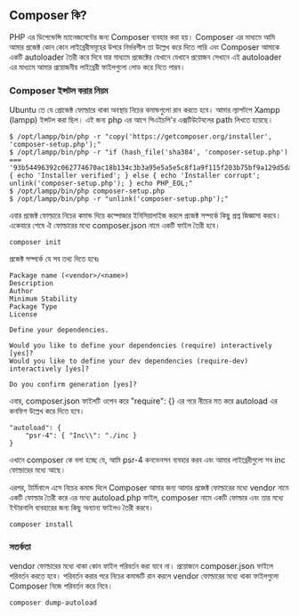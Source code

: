 ## Composer কি?

PHP এর ডিপেন্ডেন্সি ম্যানেজমেন্টের জন্য Composer ব্যবহার করা হয়। Composer এর মাধ্যমে আমি আমার প্রজেক্ট কোন কোন লাইব্রেরীসমূহের উপরে নির্ভরশীল তা উল্লেখ করে দিতে পারি এবং Composer আমাকে একটি autoloader তৈরী করে দিবে যার মাধ্যমে প্রজেক্টের যেখানে যেখানে প্রয়োজন সেখানে এই autoloader এর মাধ্যমে আমার প্রয়োজনীয় লাইব্রেরী ফাইলগুলো লোড করে নিতে পারব।

### Composer ইন্সটল করার নিয়ম

Ubuntu তে যে প্রোজেক্ট ফোল্ডারে থাকা অবস্থায় নিচের কমান্ডগুলো রান করতে হবে। আমার ল্যাপটপে Xampp (lampp) ইন্সটল করা ছিল। এই জন্য php এর আগে পিএইচপি'র এক্সটিউটেবলের path লিখতে হয়েছে।

```
$ /opt/lampp/bin/php -r "copy('https://getcomposer.org/installer', 'composer-setup.php');"
$ /opt/lampp/bin/php -r "if (hash_file('sha384', 'composer-setup.php') === '93b54496392c062774670ac18b134c3b3a95e5a5e5c8f1a9f115f203b75bf9a129d5daa8ba6a13e2cc8a1da0806388a8') { echo 'Installer verified'; } else { echo 'Installer corrupt'; unlink('composer-setup.php'); } echo PHP_EOL;"
$ /opt/lampp/bin/php composer-setup.php
$ /opt/lampp/bin/php -r "unlink('composer-setup.php');"
```

এবার প্রজেক্ট ফোল্ডারে নিচের কমান্ড দিয়ে কম্পোজার ইনিসিয়ালাইজ করলে প্রজেক্ট সম্পর্কে কিছু প্রশ্ন জিজ্ঞাসা করবে। একেবারে শেষে ঐ ফোল্ডারের মধ্যে composer.json নামে একটি ফাইল তৈরী হবে।

```
composer init
```

প্রজেক্ট সম্পর্কে যে সব তথ্য দিতে হবেঃ

```
Package name (<vendor>/<name>)
Description
Author
Minimum Stability
Package Type
License

Define your dependencies.

Would you like to define your dependencies (require) interactively [yes]?
Would you like to define your dev dependencies (require-dev) interactively [yes]?

Do you confirm generation [yes]?
```

এবার, composer.json ফাইলটি ওপেন করে "require": {} এর পরে নীচের মত করে autoload এর কনফিগ উল্লেখ করে দিতে হবে।

```
"autoload": {
	"psr-4": { "Inc\\": "./inc }
}
```

এখানে composer কে বলা হচ্ছে যে, আমি psr-4 কনভেনসন ব্যবহার করব এবং আমার লাইব্রেরীগুলো সব inc ফোল্ডারের মধ্যে আছে।

এরপর, টার্মিনালে এসে নিচের কমান্ড দিলে Composer আমার জন্য আমার প্রজেক্ট ফোল্ডারের মধ্যে vendor নামে একটি ফোল্ডার তৈরী করে এর মধ্যে autoload.php ফাইল, composer নামে একটি ফোল্ডার এবং তার মধ্যে ইন্টারনালি ব্যবহারের জন্য কিছু অন্যান্য ফাইলও তৈরী করবে।

```
composer install
```

### সতর্কতা

vendor ফোল্ডারের মধ্যে থাকা কোন ফাইল পরিবর্তন করা যাবে না। প্রয়োজনে composer.json ফাইলে পরিবর্তন করতে হবে। পরিবর্তন করার পরে নিচের কমান্ডটি রান করলে vendor ফোল্ডারের মধ্যে থাকা ফাইলগুলো Composer নিজে পরিবর্তন করে নিবে।

```
composer dump-autoload
```
